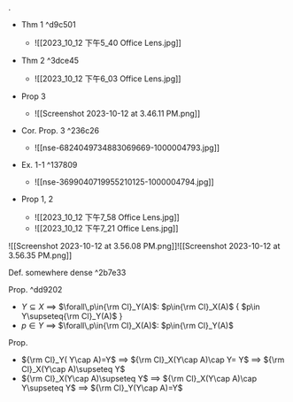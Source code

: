 .

- Thm 1 ^d9c501
	- ![[2023_10_12 下午5_40 Office Lens.jpg]]

- Thm 2 ^3dce45
	- ![[2023_10_12 下午6_03 Office Lens.jpg]]

- Prop 3
	- ![[Screenshot 2023-10-12 at 3.46.11 PM.png]]

- Cor. Prop. 3 ^236c26
	- ![[nse-6824049734883069669-1000004793.jpg]]

- Ex. 1-1 ^137809
	- ![[nse-3699040719955210125-1000004794.jpg]]

- Prop 1, 2
	- ![[2023_10_12 下午7_58 Office Lens.jpg]]
	- ![[2023_10_12 下午7_21 Office Lens.jpg]]

![[Screenshot 2023-10-12 at 3.56.08 PM.png]]![[Screenshot 2023-10-12 at 3.56.35 PM.png]]

Def. somewhere dense ^2b7e33

Prop. ^dd9202
- $Y\subseteq X$ $\implies$ $\forall\,p\in{\rm Cl}_Y(A)$:  $p\in{\rm Cl}_X(A)$  { $p\in Y\supseteq{\rm Cl}_Y(A)$ }
- $p\in Y$ $\implies$ $\forall\,p\in{\rm Cl}_X(A)$:  $p\in{\rm Cl}_Y(A)$

Prop.
- ${\rm Cl}_Y( Y\cap A)=Y$ $\implies$ ${\rm Cl}_X(Y\cap A)\cap Y= Y$ $\implies$ ${\rm Cl}_X(Y\cap A)\supseteq Y$
- ${\rm Cl}_X(Y\cap A)\supseteq Y$ $\implies$ ${\rm Cl}_X(Y\cap A)\cap Y\supseteq Y$ $\implies$ ${\rm Cl}_Y(Y\cap A)=Y$
